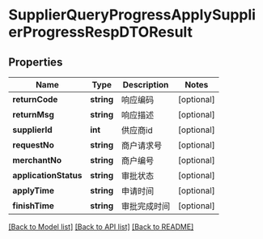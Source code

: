 # SupplierQueryProgressApplySupplierProgressRespDTOResult

## Properties
Name | Type | Description | Notes
------------ | ------------- | ------------- | -------------
**returnCode** | **string** | 响应编码 | [optional] 
**returnMsg** | **string** | 响应描述 | [optional] 
**supplierId** | **int** | 供应商id | [optional] 
**requestNo** | **string** | 商户请求号 | [optional] 
**merchantNo** | **string** | 商户编号 | [optional] 
**applicationStatus** | **string** | 审批状态 | [optional] 
**applyTime** | **string** | 申请时间 | [optional] 
**finishTime** | **string** | 审批完成时间 | [optional] 

[[Back to Model list]](../README.md#documentation-for-models) [[Back to API list]](../README.md#documentation-for-api-endpoints) [[Back to README]](../README.md)


